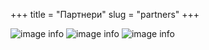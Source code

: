 +++
title = "Партнери"
slug = "partners"
+++

![image info](/images/1.png)
![image info](/images/2.png)
![image info](/images/3.png)

